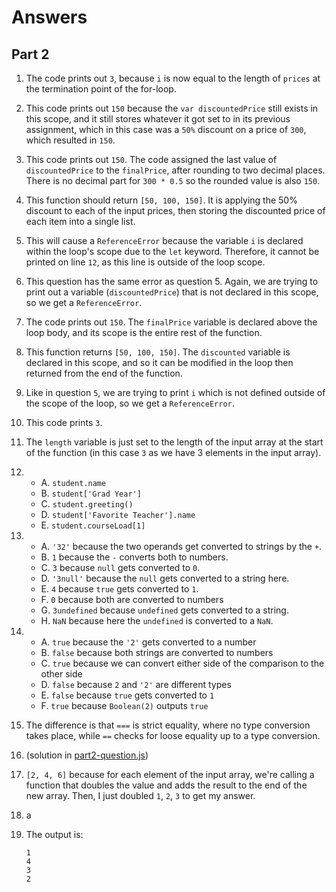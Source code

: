 # Answers

## Part 2
1. The code prints out `3`, because `i` is now equal to the length of `prices` at the termination point of the for-loop.
2. This code prints out `150` because the `var discountedPrice` still exists in this scope, and it still stores whatever it got set to in its previous assignment, which in this case was a `50%` discount on a price of `300`, which resulted in `150`.
3. This code prints out `150`.
The code assigned the last value of `discountedPrice` to the `finalPrice`, after rounding to two decimal places.
There is no decimal part for `300 * 0.5` so the rounded value is also `150`.
4. This function should return `[50, 100, 150]`.
It is applying the 50% discount to each of the input prices, then storing the discounted price of each item into a single list.
1. This will cause a `ReferenceError` because the variable `i` is declared within the loop's scope due to the `let` keyword.
Therefore, it cannot be printed on line `12`, as this line is outside of the loop scope.
6. This question has the same error as question 5.
Again, we are trying to print out a variable (`discountedPrice`) that is not declared in this scope, so we get a `ReferenceError`.
7. The code prints out `150`.
The `finalPrice` variable is declared above the loop body, and its scope is the entire rest of the function.
8. This function returns `[50, 100, 150]`.
The `discounted` variable is declared in this scope, and so it can be modified in the loop then returned from the end of the function.
9. Like in question `5`, we are trying to print `i` which is not defined outside of the scope of the loop, so we get a `ReferenceError`.
10. This code prints `3`.
11. The `length` variable is just set to the length of the input array at the start of the function (in this case `3` as we have 3 elements in the input array).
12. - A. `student.name`
    - B. `student['Grad Year']`
    - C. `student.greeting()`
    - D. `student['Favorite Teacher'].name`
    - E. `student.courseLoad[1]`
13. - A. `'32'` because the two operands get converted to strings by the `+`.
    - B. `1` because the `-` converts both to numbers.
    - C. `3` because `null` gets converted to `0`.
    - D. `'3null'` because the `null` gets converted to a string here.
    - E. `4` because `true` gets converted to `1`.
    - F. `0` because both are converted to numbers
    - G. `3undefined` because `undefined` gets converted to a string.
    - H. `NaN` because here the `undefined` is converted to a `NaN`.
14. - A. `true` because the `'2'` gets converted to a number
    - B. `false` because both strings are converted to numbers
    - C. `true` because we can convert either side of the comparison to the other side
    - D. `false` because `2` and `'2'` are different types
    - E. `false` because `true` gets converted to `1`
    - F. `true` because `Boolean(2)` outputs `true`
15. The difference is that `===` is strict equality, where no type conversion takes place, while `==` checks for loose equality up to a type conversion.
16. (solution in [part2-question.js](part2-question16.js))
17. `[2, 4, 6]` because for each element of the input array, we're calling a function that doubles the value and adds the result to the end of the new array.
Then, I just doubled `1`, `2`, `3` to get my answer.
18. a
19. The output is:

    ```
    1
    4
    3
    2
    ```
    